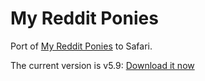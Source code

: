 My Reddit Ponies
================

Port of [My Reddit Ponies][userscripts] to Safari.

The current version is v5.9: [Download it now][download]

[userscripts]: http://userstyles.org/styles/49858/my-reddit-ponies
[download]: https://github.com/downloads/kballard/My-Reddit-Ponies/My-Reddit-Ponies-5.9.safariextz
